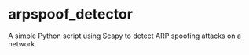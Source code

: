 # arpspoof_detector
A simple Python script using Scapy to detect ARP spoofing attacks on a network.

